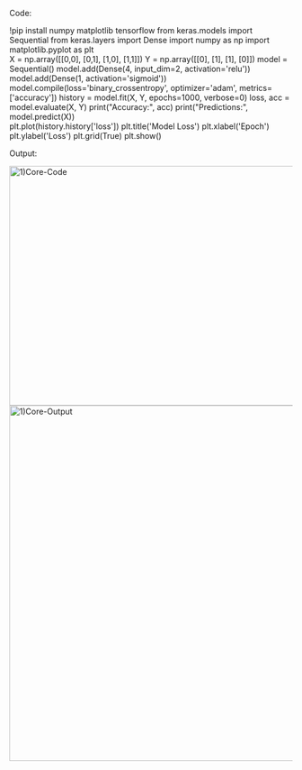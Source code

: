 Code:

!pip install numpy matplotlib tensorflow
from keras.models import Sequential 
from keras.layers import Dense 
import numpy as np 
import matplotlib.pyplot as plt  
X = np.array([[0,0], [0,1], [1,0], [1,1]]) 
Y = np.array([[0], [1], [1], [0]]) 
model = Sequential() 
model.add(Dense(4, input_dim=2, activation='relu')) 
model.add(Dense(1, activation='sigmoid')) 
model.compile(loss='binary_crossentropy', optimizer='adam', metrics=['accuracy']) 
history = model.fit(X, Y, epochs=1000, verbose=0) 
loss, acc = model.evaluate(X, Y) 
print("Accuracy:", acc) 
print("Predictions:", model.predict(X))  
plt.plot(history.history['loss']) 
plt.title('Model Loss') 
plt.xlabel('Epoch') 
plt.ylabel('Loss') 
plt.grid(True) 
plt.show()

Output:

<img width="1228" height="425" alt="1)Core-Code" src="https://github.com/user-attachments/assets/30bf2d30-8218-42c0-ae16-222a3df507e4" />
<img width="1229" height="631" alt="1)Core-Output" src="https://github.com/user-attachments/assets/51de03c7-bf0f-4776-a8e5-f8f75cbece7f" />
